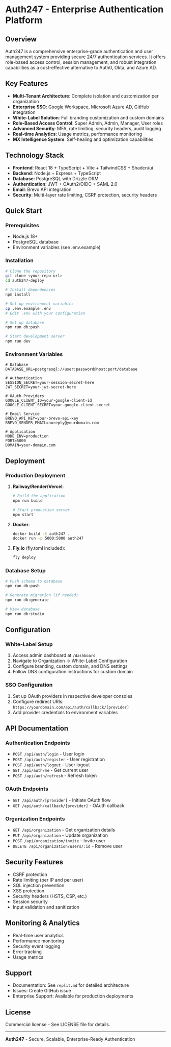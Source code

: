 # Auth247 - Enterprise Authentication Platform

## Overview
Auth247 is a comprehensive enterprise-grade authentication and user management system providing secure 24/7 authentication services. It offers role-based access control, session management, and robust integration capabilities as a cost-effective alternative to Auth0, Okta, and Azure AD.

## Key Features
- **Multi-Tenant Architecture**: Complete isolation and customization per organization
- **Enterprise SSO**: Google Workspace, Microsoft Azure AD, GitHub integration
- **White-Label Solution**: Full branding customization and custom domains
- **Role-Based Access Control**: Super Admin, Admin, Manager, User roles
- **Advanced Security**: MFA, rate limiting, security headers, audit logging
- **Real-time Analytics**: Usage metrics, performance monitoring
- **MX Intelligence System**: Self-healing and optimization capabilities

## Technology Stack
- **Frontend**: React 18 + TypeScript + Vite + TailwindCSS + Shadcn/ui
- **Backend**: Node.js + Express + TypeScript
- **Database**: PostgreSQL with Drizzle ORM
- **Authentication**: JWT + OAuth2/OIDC + SAML 2.0
- **Email**: Brevo API integration
- **Security**: Multi-layer rate limiting, CSRF protection, security headers

## Quick Start

### Prerequisites
- Node.js 18+ 
- PostgreSQL database
- Environment variables (see .env.example)

### Installation
```bash
# Clone the repository
git clone <your-repo-url>
cd auth247-deploy

# Install dependencies
npm install

# Set up environment variables
cp .env.example .env
# Edit .env with your configuration

# Set up database
npm run db:push

# Start development server
npm run dev
```

### Environment Variables
```env
# Database
DATABASE_URL=postgresql://user:password@host:port/database

# Authentication
SESSION_SECRET=your-session-secret-here
JWT_SECRET=your-jwt-secret-here

# OAuth Providers
GOOGLE_CLIENT_ID=your-google-client-id
GOOGLE_CLIENT_SECRET=your-google-client-secret

# Email Service
BREVO_API_KEY=your-brevo-api-key
BREVO_SENDER_EMAIL=noreply@yourdomain.com

# Application
NODE_ENV=production
PORT=5000
DOMAIN=your-domain.com
```

## Deployment

### Production Deployment
1. **Railway/Render/Vercel**:
   ```bash
   # Build the application
   npm run build
   
   # Start production server
   npm start
   ```

2. **Docker**:
   ```bash
   docker build -t auth247 .
   docker run -p 5000:5000 auth247
   ```

3. **Fly.io** (fly.toml included):
   ```bash
   fly deploy
   ```

### Database Setup
```bash
# Push schema to database
npm run db:push

# Generate migration (if needed)
npm run db:generate

# View database
npm run db:studio
```

## Configuration

### White-Label Setup
1. Access admin dashboard at `/dashboard`
2. Navigate to Organization → White-Label Configuration
3. Configure branding, custom domain, and DNS settings
4. Follow DNS configuration instructions for custom domain

### SSO Configuration
1. Set up OAuth providers in respective developer consoles
2. Configure redirect URIs: `https://yourdomain.com/api/auth/callback/[provider]`
3. Add provider credentials to environment variables

## API Documentation

### Authentication Endpoints
- `POST /api/auth/login` - User login
- `POST /api/auth/register` - User registration
- `POST /api/auth/logout` - User logout
- `GET /api/auth/me` - Get current user
- `POST /api/auth/refresh` - Refresh token

### OAuth Endpoints
- `GET /api/auth/[provider]` - Initiate OAuth flow
- `GET /api/auth/callback/[provider]` - OAuth callback

### Organization Endpoints
- `GET /api/organization` - Get organization details
- `PUT /api/organization` - Update organization
- `POST /api/organization/invite` - Invite user
- `DELETE /api/organization/users/:id` - Remove user

## Security Features
- CSRF protection
- Rate limiting (per IP and per user)
- SQL injection prevention
- XSS protection
- Security headers (HSTS, CSP, etc.)
- Session security
- Input validation and sanitization

## Monitoring & Analytics
- Real-time user analytics
- Performance monitoring
- Security event logging
- Error tracking
- Usage metrics

## Support
- Documentation: See `replit.md` for detailed architecture
- Issues: Create GitHub issue
- Enterprise Support: Available for production deployments

## License
Commercial license - See LICENSE file for details.

---

**Auth247** - Secure, Scalable, Enterprise-Ready Authentication